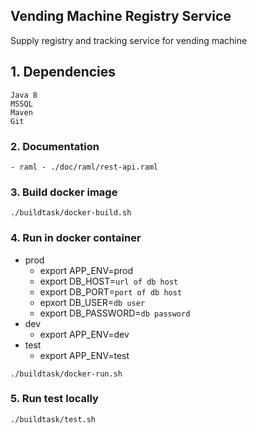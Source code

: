 ## Vending Machine Registry Service
Supply registry and tracking service for vending machine

## 1. Dependencies
```
Java 8
MSSQL
Maven
Git
```

### 2. Documentation
```
- raml - ./doc/raml/rest-api.raml
```

### 3. Build docker image
```shell
./buildtask/docker-build.sh
```

### 4. Run in docker container
- prod
  - export APP_ENV=prod
  - export DB_HOST=`url of db host`
  - export DB_PORT=`port of db host`
  - epxort DB_USER=`db user`
  - export DB_PASSWORD=`db password`
- dev
  - export APP_ENV=dev
- test
  - export APP_ENV=test

```shell
./buildtask/docker-run.sh
```
### 5. Run test locally
```shell
./buildtask/test.sh
```


